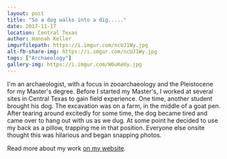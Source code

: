 ```yaml
---
layout: post
title: "So a dog walks into a dig....."
date: 2017-11-17
location: Central Texas
author: Hannah Keller
imgurfilepath: https://i.imgur.com/ncUJ1Wy.jpg
alt-fb-share-img: https://i.imgur.com/ncUJ1Wy.jpg
tags: ["Archaeology"]
gallery-img: https://i.imgur.com/W6uKeUy.jpg
---
```


	
I'm an archaeologist, with a focus in zooarchaeology and the Pleistocene for my Master's degree. Before I started my Master's, I worked at several sites in Central Texas to gain field experience. One time, another student brought his dog. The excavation was on a farm, in the middle of a goat pen. After tearing around excitedly for some time, the dog became tired and came over to hang out with us as we dug. At some point he decided to use my back as a pillow, trapping me in that position. Everyone else onsite thought this was hilarious and began snapping photos. 


Read more about my work [on my website](https://postcardsfromanarchaeologist.blogspot.com/).